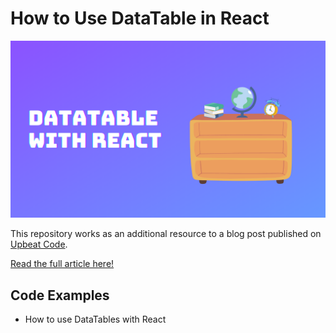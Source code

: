 # How to Use DataTable in React

![alt text](https://github.com/codewithbernard/how-to-use-datatable-in-react/blob/master/datatable-with-react.png)

This repository works as an additional resource to a blog post published on [Upbeat Code](https://www.upbeatcode.com/how-to-use-datatable-in-react).

[Read the full article here!](https://www.upbeatcode.com/how-to-use-datatable-in-react)

## Code Examples

- How to use DataTables with React
